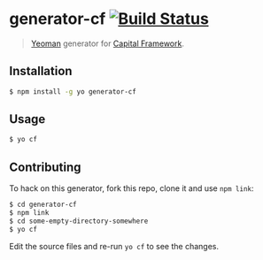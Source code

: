 # generator-cf [![Build Status](https://secure.travis-ci.org/cfpb/generator-cf.png?branch=master)](https://travis-ci.org/cfpb/generator-cf)

> [Yeoman](http://yeoman.io) generator for [Capital Framework](http://cfpb.github.io/capital-framework/).

## Installation

```sh
$ npm install -g yo generator-cf
```

## Usage

```sh
$ yo cf
```

## Contributing

To hack on this generator, fork this repo, clone it and use `npm link`:

```bash
$ cd generator-cf
$ npm link
$ cd some-empty-directory-somewhere
$ yo cf
```

Edit the source files and re-run `yo cf` to see the changes.